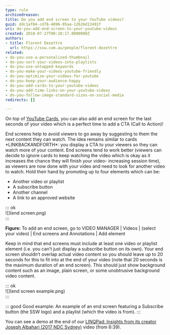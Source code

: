 ```yaml
---
type: rule
archivedreason: 
title: Do you add end screen to your YouTube videos?
guid: ddc1af04-cd76-4096-95aa-12626d12491f
uri: do-you-add-end-screen-to-your-youtube-videos
created: 2018-07-27T00:10:17.0000000Z
authors:
- title: Florent Dezettre
  url: https://ssw.com.au/people/florent-dezettre
related:
- do-you-use-a-personalized-thumbnail
- do-you-sort-your-videos-into-playlists
- do-you-use-untapped-keywords
- do-you-make-your-videos-youtube-friendly
- do-you-optimize-your-videos-for-youtube
- do-you-keep-your-audience-happy
- do-you-add-cards-to-your-youtube-videos
- do-you-add-time-links-on-your-youtube-videos
- do-you-follow-image-standard-sizes-on-social-media
redirects: []

---
```


On top of [YouTube Cards](/_layouts/15/FIXUPREDIRECT.ASPX?WebId=3dfc0e07-e23a-4cbb-aac2-e778b71166a2&TermSetId=07da3ddf-0924-4cd2-a6d4-a4809ae20160&TermId=b29aa3cb-9857-42f3-82c7-af8594b9fd9a), you can also add an end screen for the last seconds of your video which is a perfect time to add a CTA (Call to Action)!

<!--endintro-->

End screens help to avoid viewers to go away by suggesting to them the next content they can watch. The idea remains similar to cards \*LINKBACKANDFORTH\*: you display a CTA to your viewers so they can watch more of your content. End screens tend to work better (viewers can decide to ignore cards to keep watching the video which is okay as it increases the chance they will finish your video- increasing session time), as viewers are now done with your video and need to look for another video to watch. Hold their hand by promoting up to four elements which can be:

* Another video or playlist
* A subscribe button
* Another channel
* A link to an approved website


::: ok  
![](end screen.png)  
:::  

 **Figure:** To add an end screen, go to VIDEO MANAGER | Videos | (select your video) | End screens and Annotations | Add element





Keep in mind that end screens must include at least one video or playlist element (i.e. you can’t just display a subscribe button on its own).
Your end screen shouldn’t overlap actual video content so you should leave up to 20 seconds for this to fit into at the end of your video (note that 20 seconds is the maximum duration of an end screen). This should just show background content such as an image, plain screen, or some unobtrusive background video content.




::: ok  
![](end screen example.png)  
:::  


::: good
Good example: An example of an end screen featuring a Subscribe button (the SSW logo) and a playlist (which the video is from).
:::



You can see a demo at the end of our [LINQPad: Insights from its creator Joseph Albahari (2017 NDC Sydney)](https://www.youtube.com/watch?v=4Hpl4Gq-yNE) video (from 6:39).
